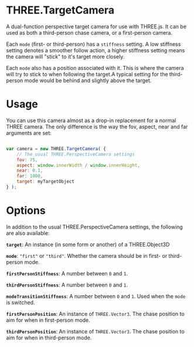 THREE.TargetCamera
==================
A dual-function perspective target camera for use with THREE.js. It can be used as both a third-person chase camera, or a first-person camera.

Each `mode` (first- or third-person) has a `stiffness` setting. A low stiffness setting denotes a smoother follow action, a higher stiffness setting means the camera will "stick" to it's target more closely.

Each `mode` also has a position associated with it. This is where the camera will try to stick to when following the target.A typical setting for the third-person mode would be behind and slightly above the target.


Usage
=====
You can use this camera almost as a drop-in replacement for a normal THREE camera. The only difference is the way the fov, aspect, near and far arguments are set:

```javascript

var camera = new THREE.TargetCamera( {
    // The usual THREE.PerspectiveCamera settings
    fov: 75,
    aspect: window.innerWidth / window.innerHeight,
    near: 0.1,
    far: 1000,
    target: myTargetObject
} );

```

Options
=======
In addition to the usual THREE.PerspectiveCamera settings, the following are also available:

**`target`**: An instance (in some form or another) of a THREE.Object3D

**`mode`**: `"first"` or `"third"`. Whether the camera should be in first- or third-person mode.

**`firstPersonStiffness`**: A number between `0` and `1`. 

**`thirdPersonStiffness`**: A number between `0` and `1`. 

**`modeTransitionStiffness`**: A number between `0` and `1`. Used when the `mode` is switched.

**`firstPersonPosition`**: An instance of `THREE.Vector3`. The chase position to aim for when in first-person mode.

**`thirdPersonPosition`**: An instance of `THREE.Vector3`. The chase position to aim for when in third-person mode.

